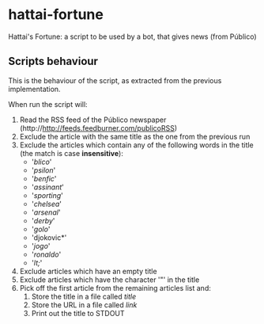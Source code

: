 hattai-fortune
==============

Hattai's Fortune: a script to be used by a bot, that gives news (from Público)

## Scripts behaviour

This is the behaviour of the script, as extracted from the previous implementation.

When run the script will:

1. Read the RSS feed of the Público newspaper
   (http://http://feeds.feedburner.com/publicoRSS)
2. Exclude the article with the same title as the one from the previous run
3. Exclude the articles which contain any of the following words in the title
   (the match is case **insensitive**):
    - '*blico*'
    - '*psilon*'
    - '*benfic*'
    - '*assinant*'
    - '*sporting*'
    - '*chelsea*'
    - '*arsenal*'
    - '*derby*'
    - '*golo*'
    - 'djokovic*'
    - '*jogo*'
    - '*ronaldo*'
    - '*lt;*'
4. Exclude articles which have an empty title
5. Exclude articles which have the character '"' in the title
6. Pick off the first article from the remaining articles list and:
    1. Store the title in a file called _title_
    2. Store the URL in a file called _link_
    3. Print out the title to STDOUT
